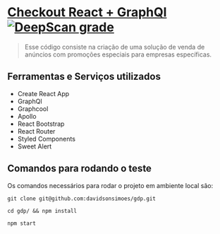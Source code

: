 # [Checkout React + GraphQl](https://github.com/davidsonsimoes/checkout-react-graphql) [![DeepScan grade](https://deepscan.io/api/teams/1369/projects/3548/branches/31507/badge/grade.svg)](https://deepscan.io/dashboard#view=project&tid=1369&pid=3548&bid=31507)

> <p>Esse código consiste na criação de uma solução de venda de anúncios com promoções especiais para empresas específicas.</p>

## Ferramentas e Serviços utilizados

- Create React App
- GraphQl
- Graphcool
- Apollo
- React Bootstrap
- React Router
- Styled Components
- Sweet Alert

## Comandos para rodando o teste

Os comandos necessários para rodar o projeto em ambiente local são:

 `git clone git@github.com:davidsonsimoes/gdp.git`

 `cd gdp/ && npm install`

 `npm start`
